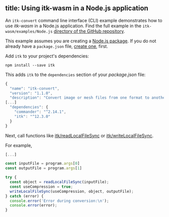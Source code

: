 title: Using itk-wasm in a Node.js application
---

An `itk-convert` command line interface (CLI) example demonstrates how to use *itk-wasm* in a Node.js application. Find the full example in the `itk-wasm/examples/Node.js` [directory of the GitHub repository](https://github.com/InsightSoftwareConsortium/itk-wasm/tree/master/examples/Node.js).

This example assumes you are creating a [Node.js package](https://docs.npmjs.com/getting-started/what-is-npm). If you do not already have a `package.json` file, [create one](https://docs.npmjs.com/getting-started/using-a-package.json), first.

Add `itk` to your project's dependencies:

```
npm install --save itk
```

This adds `itk` to the `dependencies` section of your *package.json* file:

```js
{
  "name": "itk-convert",
  "version": "1.1.0",
  "description": "Convert image or mesh files from one format to another.",
[...]
  "dependencies": {
    "commander": "^2.14.1",
    "itk": "^12.3.0"
  }
}
```

Next, call functions like [itk/readLocalFileSync](../api/node_io.html) or [itk/writeLocalFileSync](../api/node_io.html).

For example,

```js
[...]

const inputFile = program.args[0]
const outputFile = program.args[1]

try {
  const object = readLocalFileSync(inputFile);
  const useCompression = true;
  writeLocalFileSync(useCompression, object, outputFile);
} catch (error) {
  console.error('Error during conversion:\n');
  console.error(error);
}
```
